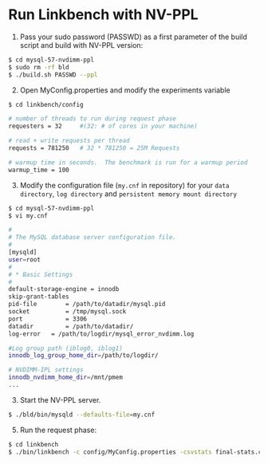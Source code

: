 # Run Linkbench with NV-PPL

1. Pass your sudo password (PASSWD) as a first parameter of the build script and build with NV-PPL version:

```bash
$ cd mysql-57-nvdimm-ppl
$ sudo rm -rf bld
$ ./build.sh PASSWD --ppl
```

2. Open MyConfig.properties and modify the experiments variable

```bash
$ cd linkbench/config
```

```bash
# number of threads to run during request phase
requesters = 32  	#(32: # of cores in your machine)

# read + write requests per thread
requests = 781250 	# 32 * 781250 = 25M Requests

# warmup time in seconds.  The benchmark is run for a warmup period
warmup_time = 100
```

3. Modify the configuration file (`my.cnf` in repository) for your `data directory`, `log directory` and `persistent memory mount directory`
```bash
$ cd mysql-57-nvdimm-ppl
$ vi my.cnf

#
# The MySQL database server configuration file.
#
[mysqld]
user=root
#
# * Basic Settings
#
default-storage-engine = innodb
skip-grant-tables
pid-file        = /path/to/datadir/mysql.pid
socket          = /tmp/mysql.sock
port            = 3306
datadir         = /path/to/datadir/
log-error	= /path/to/logdir/mysql_error_nvdimm.log

#Log group path (iblog0, iblog1)
innodb_log_group_home_dir=/path/to/logdir/

# NVDIMM-IPL settings
innodb_nvdimm_home_dir=/mnt/pmem
...
```


3. Start the NV-PPL server.

```bash
$ ./bld/bin/mysqld --defaults-file=my.cnf
```

5. Run the request phase:

```bash
$ cd linkbench
$ ./bin/linkbench -c config/MyConfig.properties -csvstats final-stats.csv -csvstream streaming-stats.csv -L linkbench_result.txt -r
```
